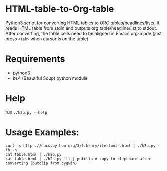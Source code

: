 # HTML-table-to-Org-table
Python3 script for converting HTML tables to ORG tables/headlines/lists.
It reads HTML table from stdin and outputs org table/headline/list to stdout.
After converting, the table cells need to be aligned in Emacs org-mode (just press `<tab>` when cursor is on the table)

# Requirements
* python3
* bs4 (Beautiful Soup) python module

# Help
run `./h2o.py --help`

# Usage Examples:

```
curl -s https://docs.python.org/3/library/itertools.html | ./h2o.py -th -h
cat table.html | ./h2o.py
cat table.html | ./h2o.py -tl | putclip # copy to clipboard after converting (putclip from cygwin)
```

